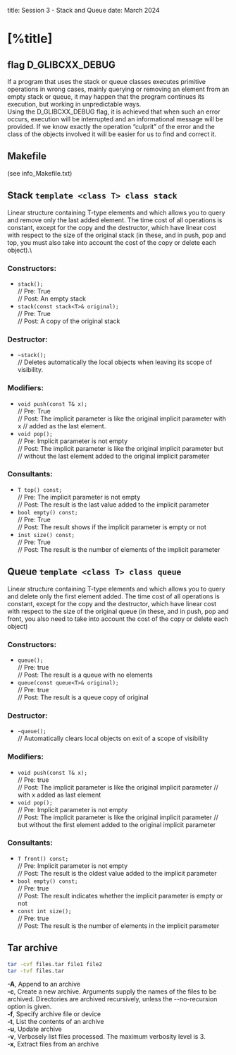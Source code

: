 title: Session 3 - Stack and Queue
date: March 2024

# [%title]

## flag D_GLIBCXX_DEBUG
If a program that uses the stack or queue classes executes primitive operations 
in wrong cases, mainly querying or removing an element from an empty stack or 
queue, it may happen that the program continues its execution, but working in 
unpredictable ways.\
Using the D_GLIBCXX_DEBUG flag, it is achieved that when such an error occurs, 
execution will be interrupted and an informational message will be provided.
If we know exactly the operation “culprit” of the error and the class of the 
objects involved it will be easier for us to find and correct it.

## Makefile
(see info_Makefile.txt)

## Stack `template <class T> class stack`
Linear structure containing T-type elements and which allows you to query and 
remove only the last added element. The time cost of all operations is constant,
except for the copy and the destructor, which have linear cost with respect to the
size of the original stack (in these, and in push, pop and top, you must also
take into account the cost of the copy or delete each object).\

### Constructors:
* `stack();`\
// Pre: True\
// Post: An empty stack
* `stack(const stack<T>& original);`\
// Pre: True\
// Post: A copy of the original stack

### Destructor:
* `~stack();`\
// Deletes automatically the local objects when leaving its scope of visibility.

### Modifiers:
* `void push(const T& x);`\
// Pre: True\
// Post: The implicit parameter is like the original implicit parameter with x 
//  added as the last element.
* `void pop();`\
// Pre: Implicit parameter is not empty\
// Post: The implicit parameter is like the original implicit parameter but 
//  without the last element added to the original implicit parameter

### Consultants:
* `T top() const;`\
// Pre: The implicit parameter is not empty\
// Post: The result is the last value added to the implicit parameter
* `bool empty() const;`\
// Pre: True\
// Post: The result shows if the implicit parameter is empty or not
* `inst size() const;`\
// Pre: True\
// Post: The result is the number of elements of the implicit parameter

## Queue `template <class T> class queue`
Linear structure containing T-type elements and which allows you to query and
delete only the first element added. The time cost of all operations is constant,
except for the copy and the destructor, which have linear cost with respect to the
size of the original queue (in these, and in push, pop and front, you also need
to take into account the cost of the copy or delete each object)

### Constructors:
* `queue();`\
// Pre: true\
// Post: The result is a queue with no elements
* `queue(const queue<T>& original);`\
// Pre: true\
// Post: The result is a queue copy of original

### Destructor:
* `~queue();`\
// Automatically clears local objects on exit of a scope of visibility

### Modifiers:
* `void push(const T& x);`\
// Pre: true\
// Post: The implicit parameter is like the original implicit parameter
//  with x added as last element
* `void pop();`\
// Pre: Implicit parameter is not empty\
// Post: The implicit parameter is like the original implicit parameter
//  but without the first element added to the original implicit parameter

### Consultants:
* `T front() const;`\
// Pre: Implicit parameter is not empty\
// Post: The result is the oldest value added to the implicit parameter
* `bool empty() const;`\
// Pre: true\
// Post: The result indicates whether the implicit parameter is empty or not
* `const int size();`\
// Pre: true\
// Post: The result is the number of elements in the implicit parameter

## Tar archive
```sh
tar -cvf files.tar file1 file2
tar -tvf files.tar
```

**-A**, Append to an archive\
**-c**, Create a new archive. Arguments supply the names of the files to be archived.
    Directories are archived recursively, unless the --no-recursion option is given.\
**-f**, Specify archive file or device\
**-t**, List the contents of an archive\
**-u**, Update archive\
**-v**, Verbosely list files processed. The maximum verbosity level is 3.\
**-x**, Extract files from an archive
